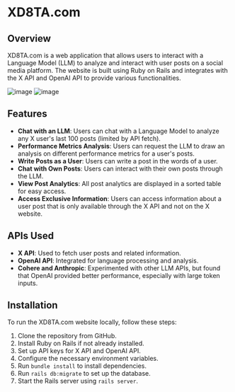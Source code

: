# XD8TA.com

## Overview
XD8TA.com is a web application that allows users to interact with a Language Model (LLM) to analyze and interact with user posts on a social media platform. The website is built using Ruby on Rails and integrates with the X API and OpenAI API to provide various functionalities.

![image](https://github.com/user-attachments/assets/c075c47b-3313-455b-a082-fc7a7158a504)
![image](https://github.com/user-attachments/assets/e8c6d5fa-089b-40ff-abf1-914d26abde60)


## Features
- **Chat with an LLM**: Users can chat with a Language Model to analyze any X user's last 100 posts (limited by API fetch).
- **Performance Metrics Analysis**: Users can request the LLM to draw an analysis on different performance metrics for a user's posts.
- **Write Posts as a User**: Users can write a post in the words of a user.
- **Chat with Own Posts**: Users can interact with their own posts through the LLM.
- **View Post Analytics**: All post analytics are displayed in a sorted table for easy access.
- **Access Exclusive Information**: Users can access information about a user post that is only available through the X API and not on the X website.

## APIs Used
- **X API**: Used to fetch user posts and related information.
- **OpenAI API**: Integrated for language processing and analysis.
- **Cohere and Anthropic**: Experimented with other LLM APIs, but found that OpenAI provided better performance, especially with large token inputs.

## Installation
To run the XD8TA.com website locally, follow these steps:
1. Clone the repository from GitHub.
2. Install Ruby on Rails if not already installed.
3. Set up API keys for X API and OpenAI API.
4. Configure the necessary environment variables.
5. Run `bundle install` to install dependencies.
6. Run `rails db:migrate` to set up the database.
7. Start the Rails server using `rails server`.
